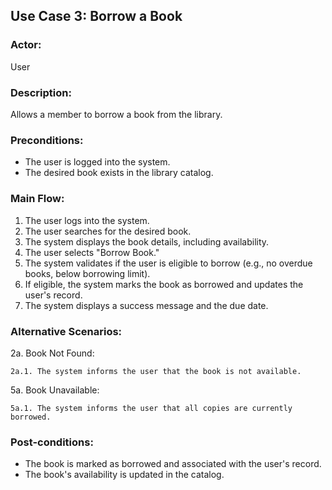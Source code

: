 ## Use Case 3: Borrow a Book

### Actor:
User

### Description:
Allows a member to borrow a book from the library.

### Preconditions:

* The user is logged into the system.
* The desired book exists in the library catalog.

### Main Flow:
1. The user logs into the system. 
2. The user searches for the desired book. 
3. The system displays the book details, including availability. 
4. The user selects "Borrow Book."
5. The system validates if the user is eligible to borrow (e.g., no overdue books, below borrowing limit). 
6. If eligible, the system marks the book as borrowed and updates the user's record. 
7. The system displays a success message and the due date.

### Alternative Scenarios:

2a. Book Not Found:

    2a.1. The system informs the user that the book is not available.
5a. Book Unavailable:

    5a.1. The system informs the user that all copies are currently borrowed.
### Post-conditions:

* The book is marked as borrowed and associated with the user's record.
* The book's availability is updated in the catalog.
